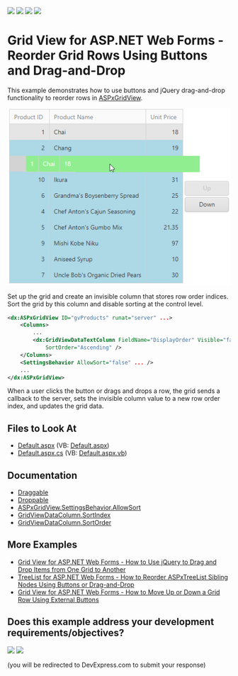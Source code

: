 <!-- default badges list -->
![](https://img.shields.io/endpoint?url=https://codecentral.devexpress.com/api/v1/VersionRange/128542189/14.2.3%2B)
[![](https://img.shields.io/badge/Open_in_DevExpress_Support_Center-FF7200?style=flat-square&logo=DevExpress&logoColor=white)](https://supportcenter.devexpress.com/ticket/details/E4582)
[![](https://img.shields.io/badge/📖_How_to_use_DevExpress_Examples-e9f6fc?style=flat-square)](https://docs.devexpress.com/GeneralInformation/403183)
[![](https://img.shields.io/badge/💬_Leave_Feedback-feecdd?style=flat-square)](#does-this-example-address-your-development-requirementsobjectives)
<!-- default badges end -->
# Grid View for ASP.NET Web Forms - Reorder Grid Rows Using Buttons and Drag-and-Drop


This example demonstrates how to use buttons and jQuery drag-and-drop functionality to reorder rows in [ASPxGridView](https://docs.devexpress.com/AspNet/DevExpress.Web.ASPxGridView).

![ASPxGridView - ReorderGridRows](images/ReorderGridRows.png)

Set up the grid and create an invisible column that stores row order indices. Sort the grid by this column and disable sorting at the control level.

```xml
<dx:ASPxGridView ID="gvProducts" runat="server" ...>
    <Columns>
        ...
        <dx:GridViewDataTextColumn FieldName="DisplayOrder" Visible="false" SortIndex="0"
            SortOrder="Ascending" />
    </Columns>
    <SettingsBehavior AllowSort="false" ... />
    ...
</dx:ASPxGridView>
```

When a user clicks the button or drags and drops a row, the grid sends a callback to the server, sets the invisible column value to a new row order index, and updates the grid data.

## Files to Look At

* [Default.aspx](./CS/Default.aspx) (VB: [Default.aspx](./VB/Default.aspx))
* [Default.aspx.cs](./CS/Default.aspx.cs) (VB: [Default.aspx.vb](./VB/Default.aspx.vb))

## Documentation

- [Draggable](https://jqueryui.com/draggable/)
- [Droppable](https://jqueryui.com/droppable/)
- [ASPxGridView.SettingsBehavior.AllowSort](https://docs.devexpress.com/AspNet/DevExpress.Web.ASPxGridBehaviorSettings.AllowSort)
- [GridViewDataColumn.SortIndex](https://docs.devexpress.com/AspNet/DevExpress.Web.GridViewDataColumn.SortIndex)
- [GridViewDataColumn.SortOrder](https://docs.devexpress.com/AspNet/DevExpress.Web.GridViewDataColumn.SortOrder)

## More Examples

- [Grid View for ASP.NET Web Forms - How to Use jQuery to Drag and Drop Items from One Grid to Another](https://github.com/DevExpress-Examples/how-to-use-jquery-to-drag-and-drop-items-from-one-aspxgridview-to-another-e1810)
- [TreeList for ASP.NET Web Forms - How to Reorder ASPxTreeList Sibling Nodes Using Buttons or Drag-and-Drop](https://github.com/DevExpress-Examples/how-to-reorder-aspxtreelist-sibling-nodes-using-buttons-or-drag-and-drop-e3850)
- [Grid View for ASP.NET Web Forms - How to Move Up or Down a Grid Row Using External Buttons](https://github.com/DevExpress-Examples/how-to-move-up-or-down-a-line-a-row-of-aspxgridview-by-using-external-buttons-e4299)
<!-- feedback -->
## Does this example address your development requirements/objectives?

[<img src="https://www.devexpress.com/support/examples/i/yes-button.svg"/>](https://www.devexpress.com/support/examples/survey.xml?utm_source=github&utm_campaign=asp-net-web-forms-grid-reorder-rows-using-buttons-or-drag-and-drop&~~~was_helpful=yes) [<img src="https://www.devexpress.com/support/examples/i/no-button.svg"/>](https://www.devexpress.com/support/examples/survey.xml?utm_source=github&utm_campaign=asp-net-web-forms-grid-reorder-rows-using-buttons-or-drag-and-drop&~~~was_helpful=no)

(you will be redirected to DevExpress.com to submit your response)
<!-- feedback end -->
